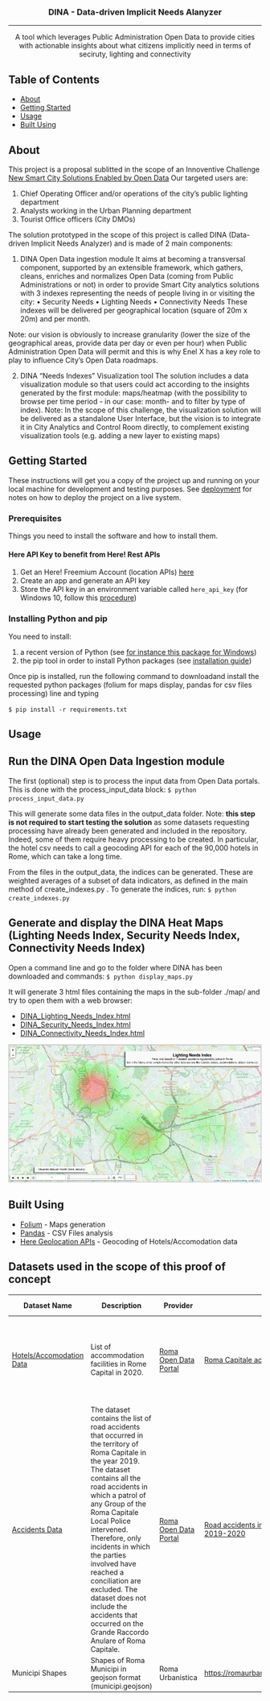 
<h3 align="center">DINA - Data-driven Implicit Needs Alanyzer</h3>

---

<p align="center"> A tool which leverages Public Administration Open Data to provide cities with actionable insights about what citizens implicitly need in terms of seciruty, lighting and connectivity
    <br> 
</p>

##  Table of Contents

- [About](#about)
- [Getting Started](#getting_started)
- [Usage](#usage)
- [Built Using](#built_using)

##  About <a name = "about"></a>

This project is a proposal sublitted in the scope of an Innoventive Challenge [New Smart City Solutions Enabled by Open Data](https://openinnovability.enel.com/projects/New-smart-city-solutions-enabled-by-open-data)
Our targeted users are: 
1.	Chief Operating Officer and/or operations of the city’s public lighting department
2.	Analysts working in the Urban Planning department
3.	Tourist Office officers (City DMOs)

The solution prototyped in the scope of this project is called DINA (Data-driven Implicit Needs Analyzer) and is made of 2 main components:

1.	DINA Open Data ingestion module
It aims at becoming a transversal component, supported by an extensible framework, which gathers, cleans, enriches and normalizes Open Data (coming from Public Administrations or not) in order to provide Smart City analytics solutions with 3 indexes representing the needs of people living in or visiting the city: 
•	Security Needs
•	Lighting Needs
•	Connectivity Needs
These indexes will be delivered per geographical location (square of 20m x 20m) and per month.

Note: our vision is obviously to increase granularity (lower the size of the geographical areas, provide data per day or even per hour) when Public Administration Open Data will permit and this is why Enel X has a key role to play to influence City’s Open Data roadmaps.

2.	DINA “Needs Indexes” Visualization tool
The solution includes a data visualization module so that users could act according to the insights generated by the first module: maps/heatmap (with the possibility to browse per time period - in our case: month- and to filter by type of index). 
Note: In the scope of this challenge, the visualization solution will be delivered as a standalone User Interface, but the vision is to integrate it in City Analytics and Control Room directly, to complement existing visualization tools (e.g. adding a new layer to existing maps)


##  Getting Started <a name = "getting_started"></a>

These instructions will get you a copy of the project up and running on your local machine for development and testing purposes. See [deployment](#deployment) for notes on how to deploy the project on a live system.

### Prerequisites

Things you need to install the software and how to install them.

#### Here API Key to benefit from Here! Rest APIs
1. Get an Here! Freemium Account (location APIs) [here](https://developer.here.com/sign-up?create=Freemium-Basic&keepState=true&step=account)
2. Create an app and generate an API key
3. Store the API key in an environment variable called `here_api_key` (for Windows 10, follow this [procedure](https://www.onmsft.com/how-to/how-to-set-an-environment-variable-in-windows-10))


### Installing Python and pip


You need to install:
1. a recent version of Python (see [for instance this package for Windows](https://www.python.org/downloads/release/python-385/))
2. the pip tool in order to install Python packages (see [installation guide](https://www.liquidweb.com/kb/install-pip-windows/))

Once pip is installed, run the following command to downloadand install the requested python packages (folium for maps display, pandas for csv files processing)  line and typing

`$ pip install -r requirements.txt`



##  Usage <a name="usage"></a>

## Run the DINA Open Data Ingestion module

The first (optional) step is to process the input data from Open Data portals. This is done with the process_input_data block:
`$ python process_input_data.py`

This will generate some data files in the output_data folder. 
Note: **this step is not required to start testing the solution** as some datasets requesting processing have already been generated and included in the repository. Indeed, some of them require heavy processing to be created. In particular, the hotel csv needs to call a geocoding API for each of the 90,000 hotels in Rome, which can take a long time. 

From the files in the output_data, the indices can be generated. These are weighted averages of a subset of data indicators, as defined in the main method of create_indexes.py . To generate the indices, run:
`$ python create_indexes.py`


## Generate and display the DINA Heat Maps (Lighting Needs Index, Security Needs Index, Connectivity Needs Index)

Open a command line and go to the folder where DINA has been downloaded and commands:
`$ python display_maps.py`


It will generate 3 html files containing the maps in the sub-folder ./map/ and try to open them with a web browser:
* [DINA_Lighting_Needs_Index.html](./map/DINA_Lighting_Needs_Index.html)
* [DINA_Security_Needs_Index.html](./map/DINA_Security_Needs_Index.html)
* [DINA_Connectivity_Needs_Index.html](./map/DINA_Connectivity_Needs_Index.html)

![Example of Heatmap for the city of Roma and Lighting Needs](DINA_HeatMap_Example.png)


##  Built Using <a name = "built_using"></a>

- [Folium](https://python-visualization.github.io/folium/) - Maps generation
- [Pandas](https://pandas.pydata.org/) - CSV Files analysis
- [Here Geolocation APIs](https://developer.here.com/) - Geocoding of Hotels/Accomodation data


## Datasets used in the scope of this proof of concept

Dataset Name | Description | Provider | Resource | Period Covered | Comments
-------------|-------------|----------|----------|----------------|----------
[Hotels/Accomodation Data](./input_data/hotel_locations.csv) | List of accommodation facilities in Rome Capital in 2020.  | [Roma Open Data Portal](https://dati.comune.roma.it) | [Roma Capitale accommodation facilities in 2020](https://dati.comune.roma.it/catalog/dataset/d865) | 01/2020 | We assumed that number of accomodations did not change over time but an improvement will be to aggregate all months
[Accidents Data](./input_data/csv_incidenti_merge_20192020.csv) | The dataset contains the list of road accidents that occurred in the territory of Roma Capitale in the year 2019. The dataset contains all the road accidents in which a patrol of any Group of the Roma Capitale Local Police intervened. Therefore, only incidents in which the parties involved have reached a conciliation are excluded. The dataset does not include the accidents that occurred on the Grande Raccordo Anulare of Roma Capitale. | [Roma Open Data Portal](https://dati.comune.roma.it) | [Road accidents in the territory of Roma Capitale - Year 2019-2020](https://dati.comune.roma.it/catalog/dataset/d852) | 01-2019 - 12/2019, 01/2020 - 02/2020 | we merged monthly data files into 1 consolidated file
Municipi Shapes | Shapes of Roma Municipi in geojson format (municipi.geojson) | Roma Urbanistica | https://romaurbanistica.carto.com/tables/municipi/public | N/A | 

